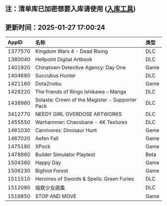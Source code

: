 ## 注：清单库已加密想要入库请使用 ([入库工具](https://github.com/BlankTMing/ManifestAutoUpdate/releases))

## 更新时间：2025-01-27 17:00:24
| AppID | 名称 | 类型  |
| :-------------------- | :----------------------------- | :----------- |
| 1377570 | Kingdom Wars 4 - Dead Rising| DLC |
| 1380040 | Hellpoint Digital Artbook| DLC |
| 1401920 | Chinatown Detective Agency: Day One| Game |
| 1404680 | Succubus Hunter| DLC |
| 1421160 | Dota2nobu| Game |
| 1428220 | The friends of Ringo Ishikawa – Manga| DLC |
| 1438980 | Solasta: Crown of the Magister - Supporter Pack| DLC |
| 3412770 | NEEDY GIRL OVERDOSE ARTWORKS| DLC |
| 1455550 | Warhammer: Chaosbane - 4K Textures| DLC |
| 1461030 | Carnivores: Dinosaur Hunt| Game |
| 1467020 | Aefen Fall| Game |
| 1475180 | XPock| Game |
| 1478860 | Builder Simulator Playtest| Beta |
| 1504360 | Happy Day| Game |
| 1506230 | Bigfoot Forest| Game |
| 1511510 | Heroines of Swords & Spells: Green Furies| DLC |
| 1512080 | 熔鉄少女画集| DLC |
| 1519850 | STOP AND MOVE| Game |
